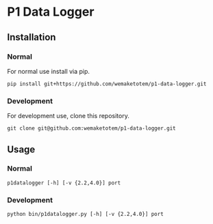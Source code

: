 # P1 Data Logger

## Installation

### Normal

For normal use install via pip.

```
pip install git+https://github.com/wemaketotem/p1-data-logger.git
```

### Development

For development use, clone this repository.

```
git clone git@github.com:wemaketotem/p1-data-logger.git
```

## Usage

### Normal

```
p1datalogger [-h] [-v {2.2,4.0}] port
```

### Development

```
python bin/p1datalogger.py [-h] [-v {2.2,4.0}] port
```
